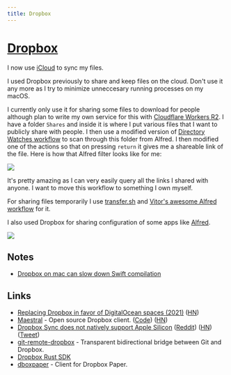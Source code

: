 ```yaml
---
title: Dropbox
---
```


# [Dropbox](https://www.dropbox.com)

I now use [iCloud](https://www.icloud.com/) to sync my files.

I used Dropbox previously to share and keep files on the cloud. Don't use it any more as I try to minimize unneccesary running processes on my macOS. 

I currently only use it for sharing some files to download for people although plan to write my own service for this with [Cloudflare Workers R2](../cloud-computing/serverless-computing/cloudflare-workers.md). I have a folder `Shares` and inside it is where I put various files that I want to publicly share with people. I then use a modified version of [Directory Watches workflow](https://github.com/nikitavoloboev/small-workflows/blob/master/augmentations/Directory%20watches.alfredworkflow?raw=true) to scan through this folder from Alfred. I then modified one of the actions so that on pressing `return` it gives me a shareable link of the file. Here is how that Alfred filter looks like for me:

![](https://i.imgur.com/ipbEhil.png)

It's pretty amazing as I can very easily query all the links I shared with anyone. I want to move this workflow to something I own myself.

For sharing files temporarily I use [transfer.sh](https://transfer.sh) and [Vitor's awesome Alfred workflow](https://www.alfredforum.com/topic/5233-uploadfile-%E2%80%94-upload-files-and-directories-for-easy-sharing/) for it.

I also used Dropbox for sharing configuration of some apps like [Alfred](../macOS/apps/alfred/alfred.md).

![](https://i.imgur.com/F9nsqBn.png)

## Notes

- [Dropbox on mac can slow down Swift compilation](https://twitter.com/macguru17/status/1458037982435418119)

## Links

- [Replacing Dropbox in favor of DigitalOcean spaces (2021)](https://mitjafelicijan.com/replacing-dropbox-in-favor-of-digitalocean-spaces.html) ([HN](https://news.ycombinator.com/item?id=25909336))
- [Maestral](https://maestral.app/) - Open source Dropbox client. ([Code](https://github.com/samschott/maestral)) ([HN](https://news.ycombinator.com/item?id=30831214))
- [Dropbox Sync does not natively support Apple Silicon](https://twitter.com/mitchellh/status/1453394500848537605) ([Reddit](https://www.reddit.com/r/apple/comments/qh6or2/dropbox_doesnt_support_apple_silicon_natively_yet/)) ([HN](https://news.ycombinator.com/item?id=29026304)) ([Tweet](https://twitter.com/marcoarment/status/1453735403626766341))
- [git-remote-dropbox](https://github.com/anishathalye/git-remote-dropbox) - Transparent bidirectional bridge between Git and Dropbox.
- [Dropbox Rust SDK](https://github.com/dropbox/dropbox-sdk-rust)
- [dboxpaper](https://github.com/mattn/dboxpaper) - Client for Dropbox Paper.
